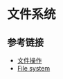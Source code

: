 # 文件系统


## 参考链接
* [文件操作](https://nqdeng.github.io/7-days-nodejs/#3)
* [File system](https://nodejs.org/api/fs.html)


